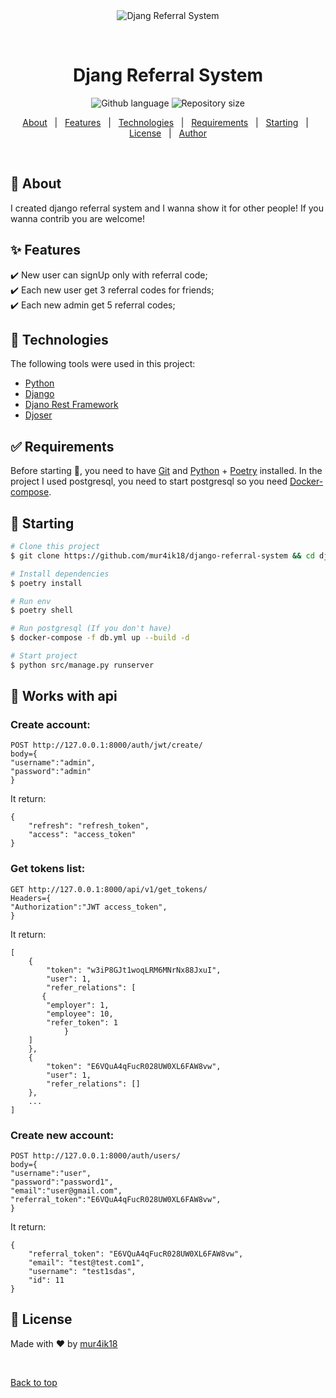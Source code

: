<div align="center" id="top"> 
  <img src="https://www.tivix.com/wp-content/uploads/2017/01/django-logo-negative-1-1110x0-c-default.png" alt="Djang Referral System" />

  &#xa0;

  <!-- <a href="https://djangreferralsystem.netlify.app">Demo</a> -->
</div>

<h1 align="center">Djang Referral System</h1>

<p align="center">
  <img alt="Github language" src="https://img.shields.io/github/languages/top/mur4ik18/django-referral-system?color=success">
  <img alt="Repository size" src="https://img.shields.io/github/repo-size/mur4ik18/django-referral-system?color=success">
</p>

<!-- Status -->

<!-- <h4 align="center"> 
	🚧  Djang Referral System 🚀 Under construction...  🚧
</h4> 

<hr> -->

<p align="center">
  <a href="#dart-about">About</a> &#xa0; | &#xa0; 
  <a href="#sparkles-features">Features</a> &#xa0; | &#xa0;
  <a href="#rocket-technologies">Technologies</a> &#xa0; | &#xa0;
  <a href="#white_check_mark-requirements">Requirements</a> &#xa0; | &#xa0;
  <a href="#checkered_flag-starting">Starting</a> &#xa0; | &#xa0;
  <a href="#memo-license">License</a> &#xa0; | &#xa0;
  <a href="https://github.com/mur4ik18" target="_blank">Author</a>
</p>

<br>

## :dart: About ##

I created django referral system and I wanna show it for other people! If you wanna contrib you are welcome! 

## :sparkles: Features ##

:heavy_check_mark: New user can signUp only with referral code;\
:heavy_check_mark: Each new user get 3 referral codes for friends;\
:heavy_check_mark: Each new admin get 5 referral codes;

## :rocket: Technologies ##

The following tools were used in this project:

- [Python](https://www.python.org/)
- [Django](https://www.djangoproject.com/)
- [Djano Rest Framework](https://www.django-rest-framework.org/)
- [Djoser](https://djoser.readthedocs.io/en/latest/)

## :white_check_mark: Requirements ##

Before starting :checkered_flag:, you need to have [Git](https://git-scm.com) and [Python](https://www.python.org/) + [Poetry](https://python-poetry.org/) installed.
In the project I used postgresql, you need to start postgresql so you need [Docker-compose](https://docs.docker.com/compose/).

## :checkered_flag: Starting ##

```bash
# Clone this project
$ git clone https://github.com/mur4ik18/django-referral-system && cd django-referral-system

# Install dependencies
$ poetry install

# Run env
$ poetry shell

# Run postgresql (If you don't have)
$ docker-compose -f db.yml up --build -d

# Start project
$ python src/manage.py runserver
```

## :checkered_flag: Works with api ##
### Create account: ###
```
POST http://127.0.0.1:8000/auth/jwt/create/
body={
"username":"admin",
"password":"admin"
}
```
It return:
```
{
    "refresh": "refresh_token",
    "access": "access_token"
}
```
### Get tokens list: ###
```
GET http://127.0.0.1:8000/api/v1/get_tokens/
Headers={
"Authorization":"JWT access_token",
}
```
It return:
```
[
    {
        "token": "w3iP8GJt1woqLRM6MNrNx88JxuI",
        "user": 1,
        "refer_relations": [
	   {
	    "employer": 1,
	    "employee": 10,
	    "refer_token": 1
            }
	]
    },
    {
        "token": "E6VQuA4qFucR028UW0XL6FAW8vw",
        "user": 1,
        "refer_relations": []
    },
    ...
]
```
### Create new account: ###
```
POST http://127.0.0.1:8000/auth/users/
body={
"username":"user",
"password":"password1",
"email":"user@gmail.com",
"referral_token":"E6VQuA4qFucR028UW0XL6FAW8vw",
}
```
It return:
```
{
    "referral_token": "E6VQuA4qFucR028UW0XL6FAW8vw",
    "email": "test@test.com1",
    "username": "test1sdas",
    "id": 11
}
```

## :memo: License ##
Made with :heart: by <a href="https://github.com/mur4ik18" target="_blank">mur4ik18</a>

&#xa0;

<a href="#top">Back to top</a>
